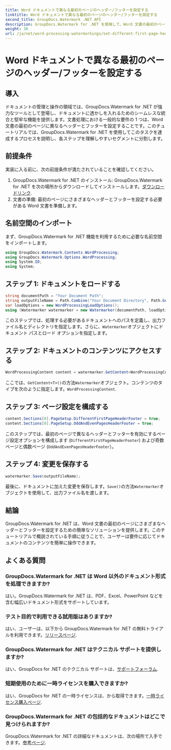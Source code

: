 ```yaml
---
title: Word ドキュメントで異なる最初のページのヘッダー/フッターを設定する
linktitle: Word ドキュメントで異なる最初のページのヘッダー/フッターを設定する
second_title: GroupDocs.Watermark .NET API
description: GroupDocs.Watermark for .NET を使用して、Word 文書の最初のページにさまざまなヘッダーとフッターを設定する方法を学びます。
weight: 36
url: /ja/net/word-processing-watermarkings/set-different-first-page-header-footer-word-docs/
---
```


# Word ドキュメントで異なる最初のページのヘッダー/フッターを設定する

## 導入
ドキュメントの管理と操作の領域では、GroupDocs.Watermark for .NET が強力なツールとして登場し、ドキュメントに透かしを入れるためのシームレスな統合と堅牢な機能を提供します。文書処理における一般的な要件の 1 つは、Word 文書の最初のページに異なるヘッダーとフッターを設定することです。このチュートリアルでは、GroupDocs.Watermark for .NET を使用してこのタスクを達成するプロセスを説明し、各ステップを理解しやすいセグメントに分割します。
## 前提条件
実装に入る前に、次の前提条件が満たされていることを確認してください。
1.  GroupDocs.Watermark for .NET のインストール: GroupDocs.Watermark for .NET を次の場所からダウンロードしてインストールします。[ダウンロードリンク](https://releases.groupdocs.com/Watermark/net/).
2. 文書の準備: 最初のページにさまざまなヘッダーとフッターを設定する必要がある Word 文書を準備します。

## 名前空間のインポート
まず、GroupDocs.Watermark for .NET 機能を利用するために必要な名前空間をインポートします。
```csharp
using GroupDocs.Watermark.Contents.WordProcessing;
using GroupDocs.Watermark.Options.WordProcessing;
using System.IO;
using System;
```
## ステップ 1: ドキュメントをロードする
```csharp
string documentPath = "Your Document Path";
string outputFileName = Path.Combine("Your Document Directory", Path.GetFileName(documentPath));
var loadOptions = new WordProcessingLoadOptions();
using (Watermarker watermarker = new Watermarker(documentPath, loadOptions))
```
このステップでは、処理する必要があるドキュメントへのパスを定義し、出力ファイル名とディレクトリを指定します。さらに、`Watermarker`オブジェクトにドキュメント パスとロード オプションを指定します。
## ステップ 2: ドキュメントのコンテンツにアクセスする
```csharp
WordProcessingContent content = watermarker.GetContent<WordProcessingContent>();
```
ここでは、`GetContent<T>()`の方法`Watermarker`オブジェクト。コンテンツのタイプを次のように指定します。`WordProcessingContent`.
## ステップ 3: ページ設定を構成する
```csharp
content.Sections[0].PageSetup.DifferentFirstPageHeaderFooter = true;
content.Sections[0].PageSetup.OddAndEvenPagesHeaderFooter = true;
```
このステップでは、最初のページで異なるヘッダーとフッターを有効にするページ設定オプションを構成します (`DifferentFirstPageHeaderFooter`) および奇数ページと偶数ページ (`OddAndEvenPagesHeaderFooter`）。
## ステップ 4: 変更を保存する
```csharp
watermarker.Save(outputFileName);
```
最後に、ドキュメントに加えた変更を保存します。`Save()`の方法`Watermarker`オブジェクトを使用して、出力ファイル名を渡します。

## 結論
GroupDocs.Watermark for .NET は、Word 文書の最初のページにさまざまなヘッダーとフッターを設定するための簡単なソリューションを提供します。このチュートリアルで概説されている手順に従うことで、ユーザーは要件に応じてドキュメントのコンテンツを簡単に操作できます。
## よくある質問
### GroupDocs.Watermark for .NET は Word 以外のドキュメント形式を処理できますか?
はい。GroupDocs.Watermark for .NET は、PDF、Excel、PowerPoint などを含む幅広いドキュメント形式をサポートしています。
### テスト目的で利用できる試用版はありますか?
はい、ユーザーは、以下から GroupDocs.Watermark for .NET の無料トライアルを利用できます。[リリースページ](https://releases.groupdocs.com/).
### GroupDocs.Watermark for .NET はテクニカル サポートを提供しますか?
はい、GroupDocs for .NET のテクニカル サポートは、[サポートフォーラム](https://forum.groupdocs.com/c/watermark/19).
### 短期使用のために一時ライセンスを購入できますか?
はい、GroupDocs for .NET の一時ライセンスは、から取得できます。[一時ライセンス購入ページ](https://purchase.groupdocs.com/temporary-license/).
### GroupDocs.Watermark for .NET の包括的なドキュメントはどこで見つけられますか?
 GroupDocs.Watermark for .NET の詳細なドキュメントは、次の場所で入手できます。[参考ページ](https://tutorials.groupdocs.com/Watermark/net/).